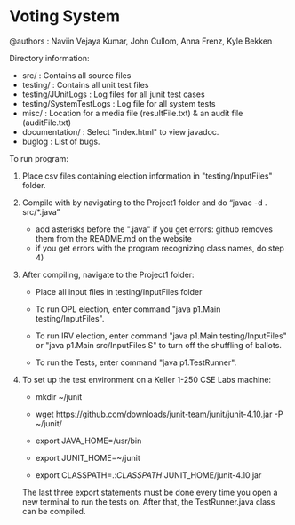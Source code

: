 # Voting System

@authors : Naviin Vejaya Kumar, John Cullom, Anna Frenz, Kyle Bekken


Directory information:

- src/ : Contains all source files
- testing/ : Contains all unit test files
- testing/JUnitLogs : Log files for all junit test cases
- testing/SystemTestLogs : Log file for all system tests
- misc/ : Location for a media file (resultFile.txt) & an audit file (auditFile.txt)
- documentation/ : Select "index.html" to view javadoc. 
- buglog : List of bugs.

To run program:

1) Place csv files containing election information in "testing/InputFiles" folder.

2) Compile with by navigating to the Project1 folder and do “javac -d . src/*.java”
    - add asterisks before the ".java" if you get errors: github removes them from the README.md on the website
	- if you get errors with the program recognizing class names, do step 4)

3) After compiling, navigate to the Project1 folder:
    - Place all input files in testing/InputFiles folder
    - To run OPL election, enter command "java p1.Main testing/InputFiles".
    - To run IRV election, enter command "java p1.Main testing/InputFiles" or "java p1.Main src/InputFiles S" to turn off the shuffling of ballots.
    
    - To run the Tests, enter command "java p1.TestRunner".

4) To set up the test environment on a Keller 1-250 CSE Labs machine:
    - mkdir ~/junit

    - wget https://github.com/downloads/junit-team/junit/junit-4.10.jar -P ~/junit/

    - export JAVA_HOME=/usr/bin
    - export JUNIT_HOME=~/junit
    - export CLASSPATH=.:$CLASSPATH:$JUNIT_HOME/junit-4.10.jar

    The last three export statements must be done every time you open a new terminal to run the tests on. After that, the TestRunner.java 
    class can be compiled.


